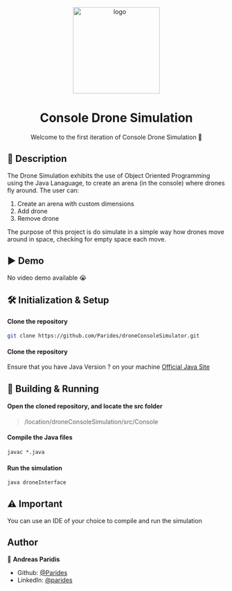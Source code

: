 <div align="center">
  <img alt="logo" src="https://user-images.githubusercontent.com/22644663/130366632-e33475bf-42ed-4efd-a80c-4e3252c74815.png" width="200"/>
  <h1>Console Drone Simulation</h1>
  <p>Welcome to the first iteration of Console Drone Simulation 👋</p>
</div>

## 📰 Description
The Drone Simulation exhibits the use of Object Oriented Programming using the Java Lanaguage, to create an arena (in the console) where drones fly around.
The user can:
  1. Create an arena with custom dimensions
  1. Add drone
  2. Remove drone

The purpose of this project is do simulate in a simple way how drones move around in space, checking for empty space each move.

## ▶ Demo
No video demo available 😭

## 🛠 Initialization & Setup 

#### Clone the repository

```sh
git clone https://github.com/Parides/droneConsoleSimulator.git
```
#### Clone the repository

Ensure that you have Java Version ? on your machine
[Official Java Site](https://www.java.com/)

## 🚀 Building & Running

#### Open the cloned repository, and locate the src folder

> /location/droneConsoleSimulation/src/Console

#### Compile the Java files

```cmd
javac *.java
```
#### Run the simulation
```sh
java droneInterface
```

## ⚠ Important
You can use an IDE of your choice to compile and run the simulation

## Author

👤 **Andreas Paridis**

* Github: [@Parides](https://github.com/Parides)
* LinkedIn: [@parides](https://linkedin.com/in/parides)
